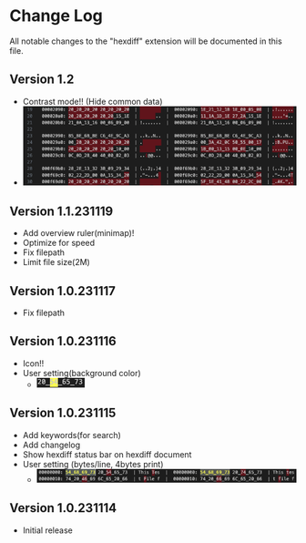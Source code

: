 # Change Log

All notable changes to the "hexdiff" extension will be documented in this file.


## Version 1.2
- Contrast mode!! (Hide common data)
 - ![Contrast Mode](Image/231203.png)

## Version 1.1.231119
- Add overview ruler(minimap)!
- Optimize for speed
- Fix filepath
- Limit file size(2M)


## Version 1.0.231117
- Fix filepath


## Version 1.0.231116
- Icon!!
- User setting(background color)
  - ![background color](Image/231116.png)


## Version 1.0.231115
- Add keywords(for search)
- Add changelog
- Show hexdiff status bar on hexdiff document
- User setting (bytes/line, 4bytes print)
  - ![new](Image/231115.png)

## Version 1.0.231114
- Initial release